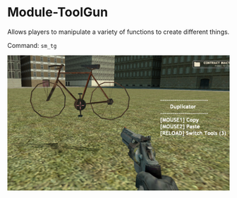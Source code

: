 # Module-ToolGun
Allows players to manipulate a variety of functions to create different things.

Command: `sm_tg`

![Screenshot](https://github.com/tf2-sandbox-studio/Module-ToolGun/raw/master/screenshot.png)
